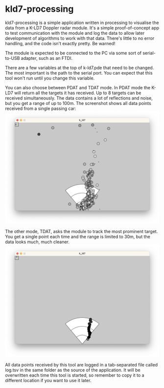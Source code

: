 # kld7-processing

kld7-processing is a simple application written in processing to visualise the data from a K-LD7 Doppler radar module. It's a simple proof-of-concept app to test communication with the module and log the data to allow later development of algorithms to work with that data. There's little to no error handling, and the code isn't exactly pretty. Be warned!

The module is expected to be connected to the PC via some sort of serial-to-USB adapter, such as an FTDI.

There are a few variables at the top of k-ld7.pde that need to be changed. The most important is the path to the serial port. You can expect that this tool won't run until you change this variable.

You can also choose between PDAT and TDAT mode. In PDAT mode the K-LD7 will return all the targets it has received. Up to 8 targets can be received simultaneously. The data contains a lot of reflections and noise, but you get a range of up to 100m. The screenshot shows all data points received from a single passing car:
![A screenshot of this tool in PDAT mode](screenshots/PDAT.png)

The other mode, TDAT, asks the module to track the most prominent target. You get a single point each time and the range is limited to 30m, but the data looks much, much cleaner.
![A screenshot of this tool in TDAT mode](screenshots/TDAT.png)

All data points received by this tool are logged in a tab-separated file called log.tsv in the same folder as the source of the application. It will be overwritten each time this tool is started, so remember to copy it to a different location if you want to use it later.